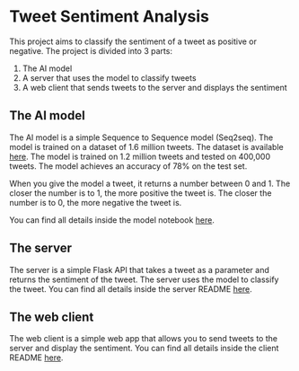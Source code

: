 # Tweet Sentiment Analysis

This project aims to classify the sentiment of a tweet as positive or negative. The project is divided into 3 parts:

1. The AI model
2. A server that uses the model to classify tweets
3. A web client that sends tweets to the server and displays the sentiment

## The AI model

The AI model is a simple Sequence to Sequence model (Seq2seq). The model is trained on a dataset of 1.6 million tweets. The dataset is available [here](https://www.kaggle.com/kazanova/sentiment140). The model is trained on 1.2 million tweets and tested on 400,000 tweets. The model achieves an accuracy of 78% on the test set.

When you give the model a tweet, it returns a number between 0 and 1. The closer the number is to 1, the more positive the tweet is. The closer the number is to 0, the more negative the tweet is.

You can find all details inside the model notebook [here](./model/main.ipynb).

## The server

The server is a simple Flask API that takes a tweet as a parameter and returns the sentiment of the tweet. The server uses the model to classify the tweet. You can find all details inside the server README [here](./server/README.md).

## The web client

The web client is a simple web app that allows you to send tweets to the server and display the sentiment. You can find all details inside the client README [here](./client/README.md).
